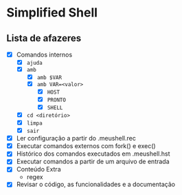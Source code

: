 # Simplified Shell

## Lista de afazeres
- [x] Comandos internos
    - [x] `ajuda`
    - [x] `amb`
        - [x] `amb $VAR`
        - [x] `amb VAR=<valor>`
            - [x] `HOST`
            - [x] `PRONTO`
            - [x] `SHELL`
    - [x] `cd <diretório>`
    - [x] `limpa`
    - [x] `sair`
- [x] Ler configuração a partir do .meushell.rec
- [x] Executar comandos externos com fork() e exec()
- [x] Histórico dos comandos executados em .meushell.hst
- [x] Executar comandos a partir de um arquivo de entrada
- [x] Conteúdo Extra
    - regex
- [x] Revisar o código, as funcionalidades e a documentação
